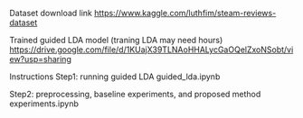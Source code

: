 Dataset download link
https://www.kaggle.com/luthfim/steam-reviews-dataset

Trained guided LDA model (traning LDA may need hours)
https://drive.google.com/file/d/1KUajX39TLNAoHHALycGaOQelZxoNSobt/view?usp=sharing

Instructions
Step1: running guided LDA
guided_lda.ipynb

Step2: preprocessing, baseline experiments, and proposed method
experiments.ipynb
